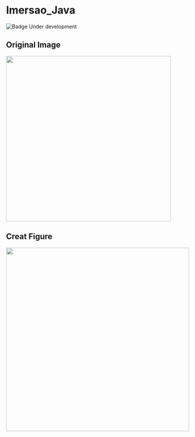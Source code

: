 # Imersao_Java
![Badge Under development](http://img.shields.io/static/v1?label=STATUS&message=UNDER%20DEVELOPMENT&color=GREEN&style=for-the-badge)
## Original Image
<di>
<img height="450" src="https://user-images.githubusercontent.com/18580532/180325160-b0946b3c-628e-4701-a40c-e1546a1d27d2.jpg?"
 </div
 <div>

## Creat Figure

<di>
<img height="500" src="https://user-images.githubusercontent.com/18580532/180324799-ea5650c9-344b-4a7a-be74-42cb353731c4.png?"
 </div
 <div>


